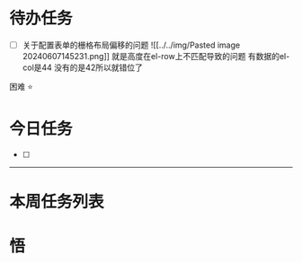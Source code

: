 # 待办任务
- [ ] 关于配置表单的栅格布局偏移的问题
![[../../img/Pasted image 20240607145231.png]]
就是高度在el-row上不匹配导致的问题 有数据的el-col是44 没有的是42所以就错位了

困难
⭐

# 今日任务
- [ ] 




------
# 本周任务列表



# 悟
